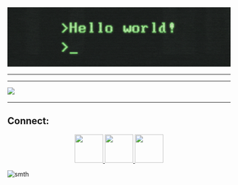 <div align="center"><img src="hellow.gif"/>
<!--
https://miro.medium.com/max/2400/1*OohqW5DGh9CQS4hLY5FXzA.png 
https://hackernoon.com/images/f2px36fy.gif
https://camo.githubusercontent.com/2309797487e5e969659a3b545c96151807b04120a9cc2985f632ec94ba00c9f3/68747470733a2f2f6d656469612e67697068792e636f6d2f6d656469612f53576f536b4e36447854737a71494b4571762f67697068792e676966
-->
</div>

--------

--------
<div>
  <img width="400px" src="https://github-readme-stats.vercel.app/api/?username=DreydenGys&show_icons=true&title_color=fff&icon_color=79ff97&text_color=9f9f9f&bg_color=151515"/>
 </div>

--------
## Connect:

<div align="center">
  <a href="discord.com" align="center" valign="center" height="64px">
      <img width="64px" height="64px" src="https://cdn.icon-icons.com/icons2/1476/PNG/512/discord_101785.png" margin-right="20%"/>
  </a>
  <a href="mailto:deliessche.maxime@gmail.com">
    <img width="64px" height="64px" src="https://cdn.icon-icons.com/icons2/652/PNG/512/gmail_icon-icons.com_59877.png" margin-right="20%"/>
  </a>
  <a href="https://www.linkedin.com/in/maxime-deliessche-92780a1a0/">
    <img width="64px" height="64px" src="http://www.master221.fr/wp-content/uploads/2019/11/linkedin-icon.png"/>
  </a>
</div>


![smth](http://www.master221.fr/wp-content/uploads/2019/11/linkedin-icon.png)
